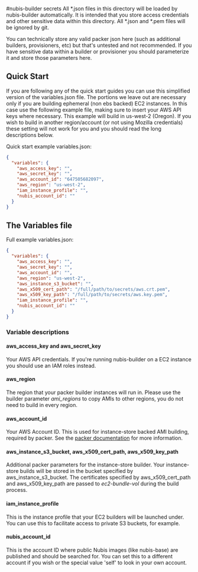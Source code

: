 ﻿#nubis-builder secrets
All *.json files in this directory will be loaded by nubis-builder automatically. It is intended that you store 
access credentials and other sensitive data within this directory. All *.json and *.pem files will be ignored by
git.

You can technically store any valid packer json here (such as additional builders, provisioners, etc) but that's 
untested and not recommended. If you have sensitive data within a builder or provisioner you should parameterize 
it and store those parameters here.

## Quick Start
If you are following any of the quick start guides you can use this simplified version of the variables.json file. The portions we leave out are necessary only if you are building ephemeral (non ebs backed) EC2 instances. In this case use the following example file, making sure to insert your AWS API keys where necessary. This example will build in us-west-2 (Oregon). If you wish to build in another region/account (or not using Mozilla credentials) these setting will not work for you and you should read the long descriptions below.

Quick start example variables.json:

```JSON
{
  "variables": {
    "aws_access_key": "",
    "aws_secret_key": "",
    "aws_account_id": "647505682097",
    "aws_region": "us-west-2",
    "iam_instance_profile": "",
    "nubis_account_id": ""
  }
}
```

## The Variables file
Full example variables.json:
```JSON
{
  "variables": {
    "aws_access_key": "",
    "aws_secret_key": "",
    "aws_account_id": "",
    "aws_region": "us-west-2",
    "aws_instance_s3_bucket": "",
    "aws_x509_cert_path": "/full/path/to/secrets/aws.crt.pem",
    "aws_x509_key_path": "/full/path/to/secrets/aws.key.pem",
    "iam_instance_profile": "",
    "nubis_account_id": ""
  }
}
```

### Variable descriptions

#### aws_access_key and aws_secret_key
Your AWS API credentials. If you're running nubis-builder on a EC2 instance you should use an IAM roles instead.

#### aws_region
The region that your packer builder instances will run in. Please use the builder parameter *ami_regions* to copy
AMIs to other regions, you do not need to build in every region.

#### aws_account_id
Your AWS Account ID. This is used for instance-store backed AMI building, required by packer. See the [packer 
documentation](https://www.packer.io/docs/builders/amazon-instance.html) for more information.

#### aws_instance_s3_bucket, aws_x509_cert_path, aws_x509_key_path
Additional packer parameters for the instance-store builder. Your instance-store builds will be stored in the 
bucket specified by aws_instance_s3_bucket. The certificates specified by aws_x509_cert_path and 
aws_x509_key_path are passed to *ec2-bundle-vol* during the build process.

#### iam_instance_profile
This is the instance profile that your EC2 builders will be launched under. You can use this to facilitate 
access to private S3 buckets, for example.

#### nubis_account_id
This is the account ID where public Nubis images (like nubis-base) are published and should be searched for. You
can set this to a different account if you wish or the special value 'self' to look in your own account.